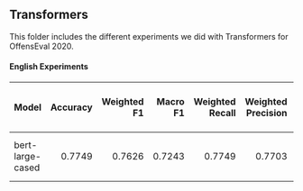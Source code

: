## Transformers
This folder includes the different experiments we did with Transformers for OffensEval 2020.

#### English Experiments

| Model                                                                      | Accuracy  | Weighted F1 | Macro F1 | Weighted Recall| Weighted Precision| (tn, fp, fn, tp) |
| ---------------------------------------------------------------------------|----------:| -----------:| --------:| --------------:| -----------------:| ----------------:|
| bert-large-cased                                                           | 0.7749    | 0.7626      | 0.7243   | 0.7749         |  0.7703           | 1593 436 160 459 |

